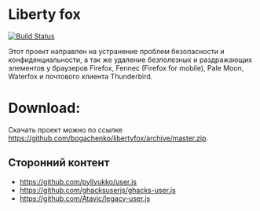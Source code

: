 <!--
This file is part of the Liberty fox project,
Copyright (c) 2018 Bogachenko Vyacheslav

Liberty fox is a free project: you can distribute it and/or modify
it in accordance with the MIT license published by the Massachusetts Institute of Technology.

The Liberty fox project is distributed in the hope that it will be useful,
and is provided "AS IS", WITHOUT ANY WARRANTY, EXPRESSLY EXPRESSED OR IMPLIED.
WE ARE NOT RESPONSIBLE FOR ANY DAMAGES DUE TO THE USE OF THIS PROJECT OR ITS PARTS.
For more information, see the MIT license.

Author: Bogachenko Vyacheslav <https://github.com/bogachenko>
Email: bogachenkove@gmail.com
Github: https://github.com/bogachenko/libertyfox/
Last modified: December 7, 2018
License: MIT <https://github.com/bogachenko/libertyfox/blob/master/LICENSE.md>
Problem reports: https://github.com/bogachenko/libertyfox/issues
Title: README.ru-RU.md
URL: https://github.com/bogachenko/libertyfox/blob/master/README.ru-RU.md

Download the entire Liberty fox project at https://github.com/bogachenko/libertyfox/archive/master.zip -->

# Liberty fox
[![Build Status](https://travis-ci.org/bogachenko/libertyfox.svg?branch=master)](https://travis-ci.org/bogachenko/libertyfox)

Этот проект направлен на устранение проблем безопасности и конфиденциальности, а так же удаление безполезных и раздражающих элементов у браузеров Firefox, Fennec (Firefox for mobile), Pale Moon, Waterfox и почтового клиента Thunderbird.

# Download:
Скачать проект можно по ссылке <https://github.com/bogachenko/libertyfox/archive/master.zip>.

## Сторонний контент
* <https://github.com/pyllyukko/user.js>
* <https://github.com/ghacksuserjs/ghacks-user.js>
* <https://github.com/Atavic/legacy-user.js>